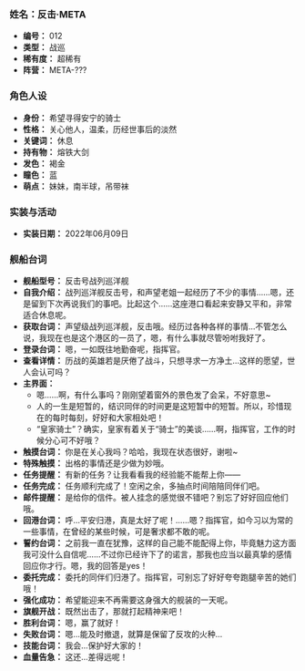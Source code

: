 ### 姓名：反击·META
* **编号：** 012
* **类型：** 战巡
* **稀有度：** 超稀有
* **阵营：** META-???


### 角色人设
* **身份：** 希望寻得安宁的骑士
* **性格：** 关心他人，温柔，历经世事后的淡然
* **关键词：** 休息
* **持有物：** 熔铁大剑
* **发色：** 褐金
* **瞳色：** 蓝
* **萌点：** 妹妹，南半球，吊带袜


### 实装与活动
* **实装日期：** 2022年06月09日


### 舰船台词
* **舰船型号：** 反击号战列巡洋舰
* **自我介绍：** 战列巡洋舰反击号，和声望老姐一起经历了不少的事情……嗯，还是留到下次再说我们的事吧。比起这个……这座港口看起来安静又平和，非常适合休息呢。
* **获取台词：** 声望级战列巡洋舰，反击哦。经历过各种各样的事情…不管怎么说，我现在也是这个港区的一员了，嗯，有什么事就尽管吩咐我好了。
* **登录台词：** 嗯，一如既往地勤奋呢，指挥官。
* **查看详情：** 历战的英雄若是厌倦了战斗，只想寻求一方净土…这样的愿望，世人会认可吗？
* **主界面：**
  * 嗯……啊，有什么事吗？刚刚望着窗外的景色发了会呆，不好意思~
  * 人的一生是短暂的，结识同伴的时间更是这短暂中的短暂。所以，珍惜现在的每时每刻，好好和大家相处吧！
  * “皇家骑士”？确实，皇家有着关于“骑士”的美谈……啊，指挥官，工作的时候分心可不好哦？
* **触摸台词：** 你是在关心我吗？哈哈，我现在状态很好，谢啦~
* **特殊触摸：** 出格的事情还是少做为妙哦。
* **任务提醒：** 有新的任务？让我看看我的经验能不能帮上你——
* **任务完成：** 任务顺利完成了！空闲之余，多抽点时间陪陪同伴们吧。
* **邮件提醒：** 是给你的信件。被人挂念的感觉很不错吧？别忘了好好回应他们哦。
* **回港台词：** 呼…平安归港，真是太好了呢！……嗯？指挥官，如今习以为常的一些事情，在曾经的某些时候，可是奢求都不敢的呢。
* **誓约台词：** 之前我一直在犹豫，这样的自己能不能配得上你，毕竟魅力这方面我可没什么自信呢……不过你已经许下了的诺言，那我也应当以最真挚的感情回应你才行。嗯，我的回答是yes！
* **委托完成：** 委托的同伴们归港了。指挥官，可别忘了好好夸夸跑腿辛苦的她们哦！
* **强化成功：** 希望能迎来不再需要这身强大的舰装的一天呢。
* **旗舰开战：** 既然出击了，那就打起精神来吧！
* **胜利台词：** 嗯，赢了就好！
* **失败台词：** 嗯…能及时撤退，就算是保留了反攻的火种…
* **技能台词：** 我会…保护好大家的！
* **血量告急：** 这还…差得远呢！
